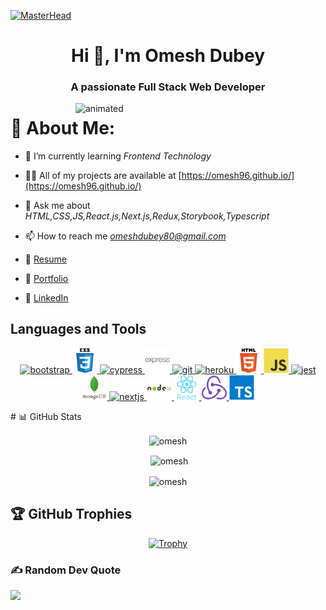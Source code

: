 [![MasterHead](https://cdn.pixabay.com/photo/2020/06/12/19/02/artificial-intelligence-5291510_1280.jpg)](https://omesh96.github.io)
<h1 align="center">Hi 👋, I'm Omesh Dubey</h1>
<h3 align="center">A passionate Full Stack Web Developer</h3>

<img width="400" align="right" src="https://cdn.dribbble.com/users/1162077/screenshots/3848914/programmer.gif" alt="animated"/>

# 💫 About Me:
- 🌱 I’m currently learning *Frontend Technology*

- 👨‍💻 All of my projects are available at [https://omesh96.github.io/](https://omesh96.github.io/)

- 💬 Ask me about *HTML,CSS,JS,React.js,Next.js,Redux,Storybook,Typescript*

- 📫 How to reach me *omeshdubey80@gmail.com*
- 📄 <a href="https://omesh96.github.io/assests/Omesh_Dubey_Resume.pdf">Resume</a>    
- 📄 <a href="https://omesh96.github.io/">Portfolio</a> 
- 📄 <a href="https://www.linkedin.com/in/omesh-dubey-1456a0253/">LinkedIn</a> 


<h2 align="left">Languages and Tools</h2>
<p align="center"> <a href="https://getbootstrap.com" target="_blank" rel="noreferrer"> <img src="[https://raw.githubusercontent.com/devicons/devicon/master/icons/bootstrap/bootstrap-plain-wordmark.svg](https://getbootstrap.com/docs/5.3/assets/brand/bootstrap-logo-shadow.png)" alt="bootstrap" width="40" height="40" /> </a> <a href="https://www.w3schools.com/css/" target="_blank" rel="noreferrer"> <img src="https://raw.githubusercontent.com/devicons/devicon/master/icons/css3/css3-original-wordmark.svg" alt="css3" width="40" height="40"/> </a> <a href="https://www.cypress.io" target="_blank" rel="noreferrer"> <img src="https://raw.githubusercontent.com/simple-icons/simple-icons/6e46ec1fc23b60c8fd0d2f2ff46db82e16dbd75f/icons/cypress.svg" alt="cypress" width="40" height="40"/> </a> <a href="https://expressjs.com" target="_blank" rel="noreferrer"> <img src="https://raw.githubusercontent.com/devicons/devicon/master/icons/express/express-original-wordmark.svg" alt="express" width="40" height="40"/> </a> <a href="https://git-scm.com/" target="_blank" rel="noreferrer"> <img src="https://www.vectorlogo.zone/logos/git-scm/git-scm-icon.svg" alt="git" width="40" height="40"/> </a> <a href="https://heroku.com" target="_blank" rel="noreferrer"> <img src="https://www.vectorlogo.zone/logos/heroku/heroku-icon.svg" alt="heroku" width="40" height="40"/> </a> <a href="https://www.w3.org/html/" target="_blank" rel="noreferrer"> <img src="https://raw.githubusercontent.com/devicons/devicon/master/icons/html5/html5-original-wordmark.svg" alt="html5" width="40" height="40"/> </a> <a href="https://developer.mozilla.org/en-US/docs/Web/JavaScript" target="_blank" rel="noreferrer"> <img src="https://raw.githubusercontent.com/devicons/devicon/master/icons/javascript/javascript-original.svg" alt="javascript" width="40" height="40"/> </a> <a href="https://jestjs.io" target="_blank" rel="noreferrer"> <img src="https://www.vectorlogo.zone/logos/jestjsio/jestjsio-icon.svg" alt="jest" width="40" height="40"/> </a> <a href="https://www.mongodb.com/" target="_blank" rel="noreferrer"> <img src="https://raw.githubusercontent.com/devicons/devicon/master/icons/mongodb/mongodb-original-wordmark.svg" alt="mongodb" width="40" height="40"/> </a> <a href="https://nextjs.org/" target="_blank" rel="noreferrer"> <img src="https://cdn.worldvectorlogo.com/logos/nextjs-2.svg" alt="nextjs" width="40" height="40"/> </a> <a href="https://nodejs.org" target="_blank" rel="noreferrer"> <img src="https://raw.githubusercontent.com/devicons/devicon/master/icons/nodejs/nodejs-original-wordmark.svg" alt="nodejs" width="40" height="40"/> </a> <a href="https://reactjs.org/" target="_blank" rel="noreferrer"> <img src="https://raw.githubusercontent.com/devicons/devicon/master/icons/react/react-original-wordmark.svg" alt="react" width="40" height="40"/> </a> <a href="https://redux.js.org" target="_blank" rel="noreferrer"> <img src="https://raw.githubusercontent.com/devicons/devicon/master/icons/redux/redux-original.svg" alt="redux" width="40" height="40"/> </a> <a href="https://www.typescriptlang.org/" target="_blank" rel="noreferrer"> <img src="https://raw.githubusercontent.com/devicons/devicon/master/icons/typescript/typescript-original.svg" alt="typescript" width="40" height="40"/> </a> </p>
# 📊 GitHub Stats
<!-- <h2 align="center">📊 GitHub Stats</h2> -->
<p align="center" ><img align="center" src="https://github-readme-stats.vercel.app/api/top-langs?username=omesh96&show_icons=true&locale=en&layout=compact" alt="omesh" /></p>


<p align="center">&nbsp;<img align="center" src="https://github-readme-stats.vercel.app/api?username=omesh96&show_icons=true&locale=en" alt="omesh" /></p>

<p align="center"><img align="center" src="https://github-readme-streak-stats.herokuapp.com/?user=omesh96&" alt="omesh" /></p>

## 🏆 GitHub Trophies
<!-- <h2 align="center">🏆 GitHub Trophies</h2> -->
<p align="center"> <a href="https://github.com/ryo-ma/github-profile-trophy"><img src="https://github-profile-trophy.vercel.app/?username=omesh96" alt="Trophy" /></a> </p>


### ✍️ Random Dev Quote
![](https://quotes-github-readme.vercel.app/api?type=horizontal&theme=light)
